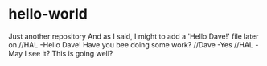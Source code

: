 # hello-world
Just another repository
And as I said, I might to add a 'Hello Dave!' file later on
//HAL -Hello Dave! Have you bee doing some work? 
//Dave -Yes 
//HAL -May I see it?
This is going well?
